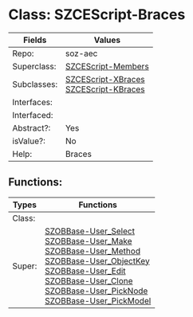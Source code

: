 
# Class:	SZCEScript-Braces

| Fields | Values |
| --------- | --------- |
| Repo: | soz-aec |
| Superclass: | [SZCEScript-Members](SZCEScript-Members.html) |
| Subclasses: | [SZCEScript-XBraces](SZCEScript-XBraces.html) <br> [SZCEScript-KBraces](SZCEScript-KBraces.html) |
| Interfaces: |  |
| Interfaced: |  |
| Abstract?: | Yes |
| isValue?: | No |
| Help: | Braces |


## Functions:

| Types | Functions |
| --------- | --------- |
| Class: |  |
| Super: | [SZOBBase-User_Select](SZOBBase.html) <br> [SZOBBase-User_Make](SZOBBase.html) <br> [SZOBBase-User_Method](SZOBBase.html) <br> [SZOBBase-User_ObjectKey](SZOBBase.html) <br> [SZOBBase-User_Edit](SZOBBase.html) <br> [SZOBBase-User_Clone](SZOBBase.html) <br> [SZOBBase-User_PickNode](SZOBBase.html) <br> [SZOBBase-User_PickModel](SZOBBase.html) |


